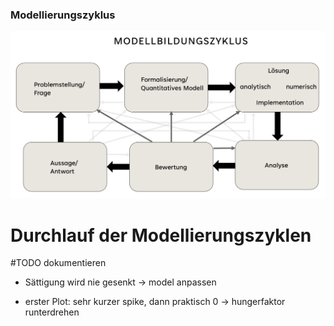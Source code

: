 ### Modellierungszyklus
![Modellbildungszyklus](modellbildungszyklus.png)

# Durchlauf der Modellierungszyklen

#TODO dokumentieren


- Sättigung wird nie gesenkt -> model anpassen

- erster Plot: sehr kurzer spike, dann praktisch 0 -> hungerfaktor runterdrehen